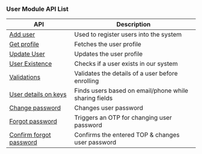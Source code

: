 ### User Module API List
|      API                                                  |              Description                              |
|-----------------------------------------------------------|-------------------------------------------------------|
| [Add user](./add.md)                                      | Used to register users into the system                |
| [Get profile](./profile.md)                               | Fetches the user profile                              |
| [Update User](./update.md)                                | Updates the user profile                              |
| [User Existence](./check.md)                              | Checks if a user exists in our system                 |
| [Validations](./validations.md)                           | Validates the details of a user before enrolling      |
| [User details on keys](detailsOnKey.md)                   | Finds users based on email/phone while sharing fields |
| [Change password](./changePassword.md)                    | Changes user password                                 |
| [Forgot password](./forgotPassword.md)                    | Triggers an OTP for changing user password            |
| [Confirm forgot password](./confirmForgotPassword.md)  | Confirms the entered TOP & changes user password         |
